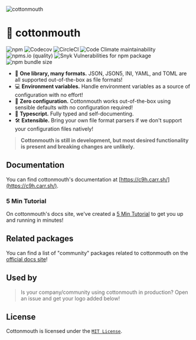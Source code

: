 ![cottonmouth](https://user-images.githubusercontent.com/24438483/126182599-b04d8b13-6786-45e7-80be-3cdbb8086a05.png)

# 🐍 cottonmouth

![npm](https://img.shields.io/npm/v/c9h)
![Codecov](https://img.shields.io/codecov/c/gh/lukecarr/c9h)
![CircleCI](https://img.shields.io/circleci/build/gh/lukecarr/c9h)
![Code Climate maintainability](https://img.shields.io/codeclimate/maintainability/lukecarr/c9h)
![npms.io (quality)](https://img.shields.io/npms-io/final-score/c9h?label=npms.io%20score)
![Snyk Vulnerabilities for npm package](https://img.shields.io/snyk/vulnerabilities/npm/c9h)
![npm bundle size](https://img.shields.io/bundlephobia/minzip/c9h)

- 📁 **One library, many formats.** JSON, JSON5, INI, YAML, and TOML are all supported out-of-the-box as file formats!
- 💻 **Environment variables.** Handle environment variables as a source of configuration with no effort!
- 💯 **Zero configuration.** Cottonmouth works out-of-the-box using sensible defaults with no configuration required!
- 💪 **Typescript.** Fully typed and self-documenting.
- 🛠 **Extensible.** Bring your own file format parsers if we don't support your configuration files natively!

> **Cottonmouth is still in development, but most desired functionality is present and breaking changes are unlikely.**

## Documentation

You can find cottonmouth's documentation at [https://c9h.carr.sh/](https://c9h.carr.sh/).

### 5 Min Tutorial

On cottonmouth's docs site, we've created a [5 Min Tutorial](https://c9h.carr.sh/docs/tutorial.html) to get you up and running in minutes!

## Related packages

You can find a list of "community" packages related to cottonmouth on the [official docs site](https://c9h.carr.sh/docs/community.html)!

## Used by

> Is your company/community using cottonmouth in production? Open an issue and get your logo added below!

## License

Cottonmouth is licensed under the [`MIT License`](LICENSE).
